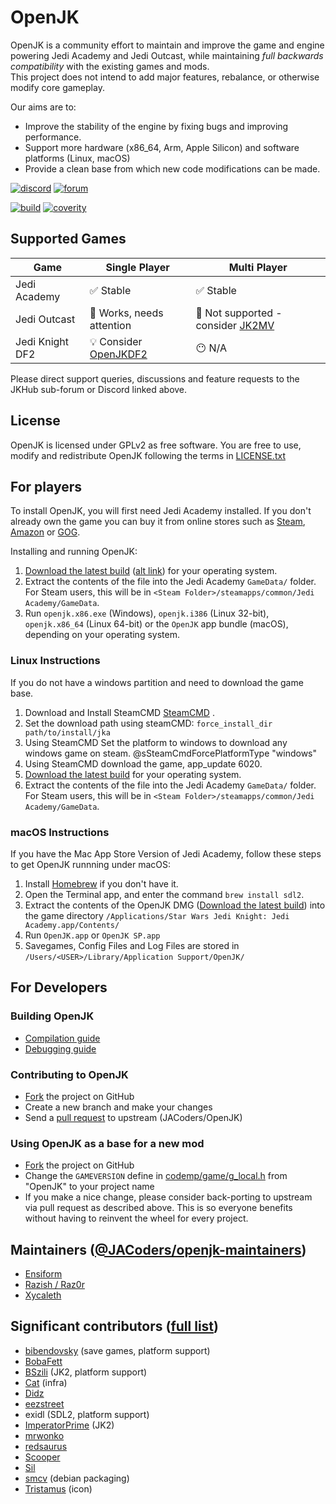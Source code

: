 # OpenJK

OpenJK is a community effort to maintain and improve the game and engine powering Jedi Academy and Jedi Outcast, while maintaining _full backwards compatibility_ with the existing games and mods.  
This project does not intend to add major features, rebalance, or otherwise modify core gameplay.

Our aims are to:

- Improve the stability of the engine by fixing bugs and improving performance.
- Support more hardware (x86_64, Arm, Apple Silicon) and software platforms (Linux, macOS)
- Provide a clean base from which new code modifications can be made.

[![discord](https://img.shields.io/badge/discord-join-7289DA.svg?logo=discord&longCache=true&style=flat)](https://discord.gg/dPNCfeQ)
[![forum](https://img.shields.io/badge/forum-JKHub.org%20OpenJK-brightgreen.svg)](https://jkhub.org/forums/forum/49-openjk/)

[![build](https://github.com/JACoders/OpenJK/actions/workflows/build.yml/badge.svg?branch=master)](https://github.com/JACoders/OpenJK/actions/workflows/build.yml?query=branch%3Amaster)
[![coverity](https://scan.coverity.com/projects/1153/badge.svg)](https://scan.coverity.com/projects/1153)

## Supported Games

| Game | Single Player | Multi Player |
| - | - | - |
| Jedi Academy | ✅ Stable | ✅ Stable |
| Jedi Outcast | 🫤 Works, needs attention | 🙅 Not supported - consider [JK2MV](https://jk2mv.org) |
| Jedi Knight DF2 | 💡 Consider [OpenJKDF2](https://github.com/shinyquagsire23/OpenJKDF2) | 😶 N/A |

Please direct support queries, discussions and feature requests to the JKHub sub-forum or Discord linked above.

## License

OpenJK is licensed under GPLv2 as free software. You are free to use, modify and redistribute OpenJK following the terms in [LICENSE.txt](https://github.com/JACoders/OpenJK/blob/master/LICENSE.txt)

## For players

To install OpenJK, you will first need Jedi Academy installed. If you don't already own the game you can buy it from online stores such as [Steam](https://store.steampowered.com/app/6020/), [Amazon](https://www.amazon.com/Star-Wars-Jedi-Knight-Academy-Pc/dp/B0000A2MCN) or [GOG](https://www.gog.com/game/star_wars_jedi_knight_jedi_academy).

Installing and running OpenJK:

1. [Download the latest build](https://github.com/JACoders/OpenJK/releases/tag/latest) ([alt link](https://builds.openjk.org)) for your operating system.
1. Extract the contents of the file into the Jedi Academy `GameData/` folder. For Steam users, this will be in `<Steam Folder>/steamapps/common/Jedi Academy/GameData`.
1. Run `openjk.x86.exe` (Windows), `openjk.i386` (Linux 32-bit), `openjk.x86_64` (Linux 64-bit) or the `OpenJK` app bundle (macOS), depending on your operating system.

### Linux Instructions

If you do not have a windows partition and need to download the game base.

1. Download  and Install SteamCMD [SteamCMD](https://developer.valvesoftware.com/wiki/SteamCMD#Linux) .
1. Set the download path using steamCMD: `force_install_dir path/to/install/jka`
1. Using SteamCMD Set the platform to windows to download any windows game on steam. @sSteamCmdForcePlatformType "windows"
1. Using SteamCMD download the game,  app_update 6020.
1. [Download the latest build](https://builds.openjk.org) for your operating system.
1. Extract the contents of the file into the Jedi Academy `GameData/` folder. For Steam users, this will be in `<Steam Folder>/steamapps/common/Jedi Academy/GameData`.

### macOS Instructions

If you have the Mac App Store Version of Jedi Academy, follow these steps to get OpenJK runnning under macOS:

1. Install [Homebrew](https://brew.sh/) if you don't have it.
1. Open the Terminal app, and enter the command `brew install sdl2`.
1. Extract the contents of the OpenJK DMG ([Download the latest build](https://builds.openjk.org)) into the game directory `/Applications/Star Wars Jedi Knight: Jedi Academy.app/Contents/`
1. Run `OpenJK.app` or `OpenJK SP.app`
1. Savegames, Config Files and Log Files are stored in `/Users/<USER>/Library/Application Support/OpenJK/`

## For Developers

### Building OpenJK

- [Compilation guide](https://github.com/JACoders/OpenJK/wiki/Compilation-guide)
- [Debugging guide](https://github.com/JACoders/OpenJK/wiki/Debugging)

### Contributing to OpenJK

- [Fork](https://github.com/JACoders/OpenJK/fork) the project on GitHub
- Create a new branch and make your changes
- Send a [pull request](https://help.github.com/articles/creating-a-pull-request) to upstream (JACoders/OpenJK)

### Using OpenJK as a base for a new mod

- [Fork](https://github.com/JACoders/OpenJK/fork) the project on GitHub
- Change the `GAMEVERSION` define in [codemp/game/g_local.h](https://github.com/JACoders/OpenJK/blob/master/codemp/game/g_local.h) from "OpenJK" to your project name
- If you make a nice change, please consider back-porting to upstream via pull request as described above. This is so everyone benefits without having to reinvent the wheel for every project.

## Maintainers ([@JACoders/openjk-maintainers](https://github.com/orgs/JACoders/teams/openjk-maintainers))

- [Ensiform](https://github.com/ensiform)
- [Razish / Raz0r](https://github.com/Razish)
- [Xycaleth](https://github.com/xycaleth)

## Significant contributors ([full list](https://github.com/JACoders/OpenJK/graphs/contributors))

- [bibendovsky](https://github.com/bibendovsky) (save games, platform support)
- [BobaFett](https://github.com/Lrns123)
- [BSzili](https://github.com/BSzili) (JK2, platform support)
- [Cat](https://github.com/deepy) (infra)
- [Didz](https://github.com/dionrhys)
- [eezstreet](https://github.com/eezstreet)
- exidl (SDL2, platform support)
- [ImperatorPrime](https://github.com/ImperatorPrime) (JK2)
- [mrwonko](https://github.com/mrwonko)
- [redsaurus](https://github.com/redsaurus)
- [Scooper](https://github.com/xScooper)
- [Sil](https://github.com/TheSil)
- [smcv](https://github.com/smcv) (debian packaging)
- [Tristamus](https://tristamus.com>) (icon)
